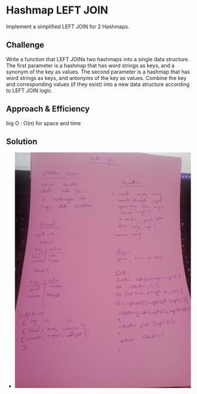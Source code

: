 # Hashmap LEFT JOIN
Implement a simplified LEFT JOIN for 2 Hashmaps.
## Challenge
Write a function that LEFT JOINs two hashmaps into a single data structure.
The first parameter is a hashmap that has word strings as keys, and a synonym of the key as values.
The second parameter is a hashmap that has word strings as keys, and antonyms of the key as values.
Combine the key and corresponding values (if they exist) into a new data structure according to LEFT JOIN logic.
## Approach & Efficiency
big O :
O(n) for space and time 
## Solution
- ![whiteboard  ](../../assest/leftjoin.jpg)
